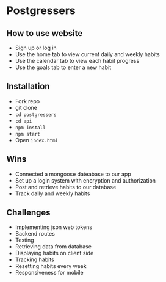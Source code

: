 # Postgressers

## How to use website 
- Sign up or log in 
- Use the home tab to view current daily and weekly habits
- Use the calendar tab to view each habit progress
- Use the goals tab to enter a new habit

## Installation 
- Fork repo
- git clone 
- `cd postgressers`
- `cd api`
- `npm install`
- `npm start`
- Open `index.html`

## Wins
- Connected a mongoose dateabase to our app
- Set up a login system with encryption and authorization
- Post and retrieve habits to our database
- Track daily and weekly habits

## Challenges 
- Implementing json web tokens
- Backend routes
- Testing 
- Retrieving data from database
- Displaying habits on client side
- Tracking habits
- Resetting habits every week
- Responsiveness for mobile 
